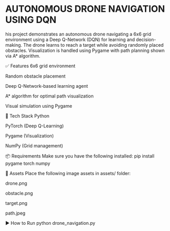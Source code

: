 # AUTONOMOUS DRONE NAVIGATION USING DQN
his project demonstrates an autonomous drone navigating a 6x6 grid environment using a Deep Q-Network (DQN) for learning and decision-making. The drone learns to reach a target while avoiding randomly placed obstacles. Visualization is handled using Pygame with path planning shown via A* algorithm.

✅ Features 6x6 grid environment

Random obstacle placement

Deep Q-Network-based learning agent

A* algorithm for optimal path visualization

Visual simulation using Pygame

🧠 Tech Stack Python

PyTorch (Deep Q-Learning)

Pygame (Visualization)

NumPy (Grid management)

📦 Requirements Make sure you have the following installed: pip install pygame torch numpy

📁 Assets Place the following image assets in assets/ folder:

drone.png

obstacle.png

target.png

path.jpeg

▶ How to Run python drone_navigation.py
